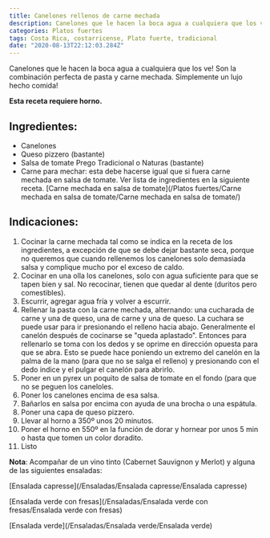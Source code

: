 ```yaml
---
title: Canelones rellenos de carne mechada
description: Canelones que le hacen la boca agua a cualquiera que los ve!
categories: Platos fuertes
tags: Costa Rica, costarricense, Plato fuerte, tradicional
date: "2020-08-13T22:12:03.284Z"
---
```

Canelones que le hacen la boca agua a cualquiera que los ve! Son la combinación perfecta de pasta y carne mechada. Simplemente un lujo hecho comida!

**Esta receta requiere horno.**

## Ingredientes:

- Canelones
- Queso pizzero (bastante)
- Salsa de tomate Prego Tradicional o Naturas (bastante)
- Carne para mechar: esta debe hacerse igual que si fuera carne mechada en salsa de tomate. Ver lista de ingredientes en la siguiente receta.
[Carne mechada en salsa de tomate](/Platos fuertes/Carne mechada en salsa de tomate/Carne mechada en salsa de tomate/)

## Indicaciones:

1. Cocinar la carne mechada tal como se indica en la receta de los ingredientes, a excepción de que se debe dejar bastante seca, porque no queremos que cuando rellenemos los canelones solo demasiada salsa y complique mucho por el exceso de caldo.
2. Cocinar en una olla los canelones, solo con agua suficiente para que se tapen bien y sal. No recocinar, tienen que quedar al dente (duritos pero comestibles).
3. Escurrir, agregar agua fría y volver a escurrir.
4. Rellenar la pasta con la carne mechada, alternando: una cucharada de carne y una de queso, una de carne y una de queso. La cuchara se  puede usar para ir  presionando el relleno hacia abajo. Generalmente el canelón después de cocinarse se "queda aplastado". Entonces para rellenarlo se toma con los dedos y se oprime en dirección opuesta para que se abra. Esto se puede hace poniendo un extremo del canelón en la palma de la mano (para que no se salga el relleno) y presionando con el dedo indice y el pulgar el canelón para abrirlo.
5. Poner en un pyrex un poquito de salsa de tomate en el fondo (para que no se peguen los caneloles.
6. Poner los canelones encima de esa salsa.
7. Bañarlos en salsa por encima con ayuda de una brocha o una espátula.
8. Poner una capa de queso pizzero.
9. Llevar al horno a 350º unos 20 minutos.
10. Poner el horno en 550º en la función de dorar y hornear por unos 5 min o hasta que tomen un color doradito.
11. Listo

**Nota**: Acompañar de un vino tinto (Cabernet Sauvignon y Merlot) y alguna de las siguientes ensaladas:

[Ensalada capresse](/Ensaladas/Ensalada capresse/Ensalada capresse)

[Ensalada verde con fresas](/Ensaladas/Ensalada verde con fresas/Ensalada verde con fresas)

[Ensalada verde](/Ensaladas/Ensalada verde/Ensalada verde)
